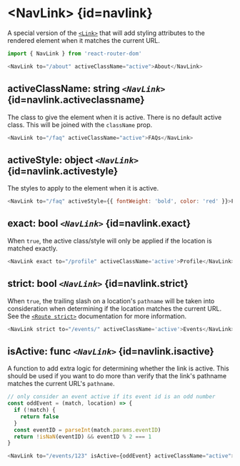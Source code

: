 # &lt;NavLink> {id=navlink}

A special version of the [`<Link>`](#link) that will add styling attributes to the rendered element when it matches the current URL.

```js
import { NavLink } from 'react-router-dom'

<NavLink to="/about" activeClassName="active">About</NavLink>
```

## activeClassName: string _`<NavLink>`_ {id=navlink.activeclassname}

The class to give the element when it is active. There is no default active class. This will be joined with the `className` prop.

```js
<NavLink to="/faq" activeClassName="active">FAQs</NavLink>
```

## activeStyle: object _`<NavLink>`_ {id=navlink.activestyle}

The styles to apply to the element when it is active.

```js
<NavLink to="/faq" activeStyle={{ fontWeight: 'bold', color: 'red' }}>FAQs</NavLink>
```

## exact: bool _`<NavLink>`_ {id=navlink.exact}

When `true`, the active class/style will only be applied if the location is matched exactly.

```js
<NavLink exact to="/profile" activeClassName='active'>Profile</NavLink>
```

## strict: bool _`<NavLink>`_ {id=navlink.strict}

When `true`, the trailing slash on a location's `pathname` will be taken into consideration when determining if the location matches the current URL. See the [`<Route strict>`](#route.strict) documentation for more information.

```js
<NavLink strict to="/events/" activeClassName='active'>Events</NavLink>
```

## isActive: func _`<NavLink>`_ {id=navlink.isactive}

A function to add extra logic for determining whether the link is active. This should be used if you want to do more than verify that the link's pathname matches the current URL's `pathname`.

```js
// only consider an event active if its event id is an odd number
const oddEvent = (match, location) => {
  if (!match) {
    return false
  }
  const eventID = parseInt(match.params.eventID)
  return !isNaN(eventID) && eventID % 2 === 1
}

<NavLink to="/events/123" isActive={oddEvent} activeClassName="active">Event 123</NavLink> 
```
